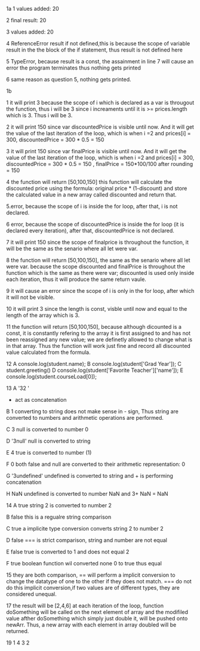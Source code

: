 1a
1 values added: 20

2 final result: 20

3 values added: 20

4 ReferenceError result if not defined,this is because the scope of variable result in the the block of the if statement, thus result is not defined here

5 TypeError, because result is a const, the assainment in line 7 will cause an error the program terminates thus nothing gets printed

6 same reason as question 5, nothing gets printed.

1b

1 it will print 3 because the scope of i which is declared as a var is througout the function, thus i will be 3 since i increaments until it is >= prices.length which is 3. Thus i will be 3.

2 it will print 150 since var discountedPrice is visible until now. And it will get the value of the last iteration of the loop, which is when i =2 and prices[i] = 300, discountedPrice = 300 * 0.5 = 150

3 it will print 150 since var finalPrice is visible until now. And it will get the value of the last iteration of the loop, which is when i =2 and prices[i] = 300, discountedPrice = 300 * 0.5 = 150 , finalPrice = 150*100/100 after rounding =  150

4 the function will return [50,100,150] this function will calculate the discounted price using the formula: original price * (1-discount) and store the calculated value in a new array called discounted and return that.

5.error, because the scope of i is inside the for loop, after that, i is not declared.

6 error, because the scope of discountedPrice is inside the for loop (it is declared every iteration), after that, discountedPrice is not declared.

7 it will print 150 since the scope of finalprice is throughout the function, it will be the same as the senario where all let were var.

8 the function will return [50,100,150], the same as the senario where all let were var. because the scope discounted and finalPrice is throughout the function which is the same as there were var; discounted is used only inside each iteration, thus it will produce the same return vaule.

9 it will cause an error since the scope of i is only in the for loop, after which it will not be visible.

10 it will print 3 since the length is const, visble until now and equal to the length of the array which is 3.

11 the function will return [50,100,150], because although dicounted is a const, it is constantly refering to the array it is first assigned to and has not been reassigned any new value; we are definetly allowed to change what is in that array. Thus the function will work just fine and record all discounted value calculated from the formula.

12 
A console.log(student.name);
B console.log(student['Grad Year']);
C student.greeting()
D console.log(student['Favorite Teacher']['name']);
E console.log(student.courseLoad[0]);

13
A '32 '
+ act as concatenation

B 1 
converting to string does not make sense in - sign, Thus string are converted to numbers and arithmetic operations are performed.

C 3
null is converted to number 0

D '3null'
null is converted to string

E 4
true is converted to number (1)

F 0
both false and null are converted to their arithmetic representation: 0

G '3undefined'
undefined is converted to string and + is performing concatenation 

H NaN
undefined is converted to number NaN and 3+ NaN = NaN

14
A true
string 2 is converted to number 2

B false
this is a regualre string comparison

C true
a implicite type conversion converts string 2 to number 2

D false
=== is strict comparison, string and number are not equal

E false
true is converted to 1 and does not equal 2

F true
boolean function wil converted none 0 to true thus equal

15
they are both comparison, == will perform a implicit conversion to change the datatype of one to the other if they does not match.
=== do not do this implicit conversion,if two values are of different types, they are considered unequal.

17 the result will be [2,4,6]
at each iteration of the loop, function doSomething will be called on the next element of array and the modifiled value afther doSomething which simply just double it, will be pushed onto newArr. Thus, a new array with each element in array doubled will be returned.

19 1 4 3 2

